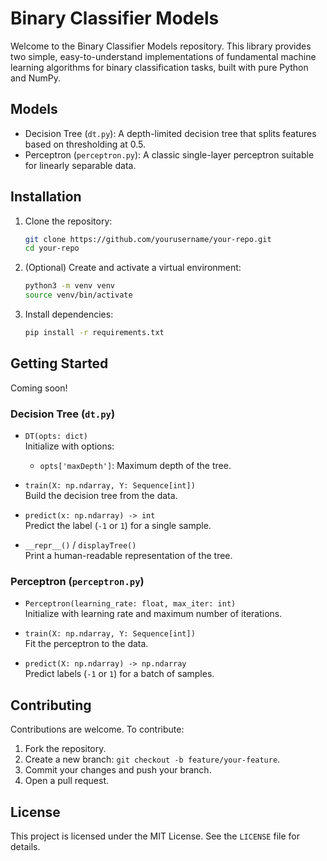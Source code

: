 

# Binary Classifier Models

Welcome to the Binary Classifier Models repository. This library provides two simple, easy-to-understand implementations of fundamental machine learning algorithms for binary classification tasks, built with pure Python and NumPy.

## Models

- Decision Tree (`dt.py`): A depth-limited decision tree that splits features based on thresholding at 0.5.
- Perceptron (`perceptron.py`): A classic single-layer perceptron suitable for linearly separable data.

## Installation

1. Clone the repository:
   ```bash
   git clone https://github.com/yourusername/your-repo.git
   cd your-repo
   ```
2. (Optional) Create and activate a virtual environment:
   ```bash
   python3 -m venv venv
   source venv/bin/activate
   ```
3. Install dependencies:
   ```bash
   pip install -r requirements.txt
   ```


## Getting Started

Coming soon!

### Decision Tree (`dt.py`)

- `DT(opts: dict)`  
  Initialize with options:  
  - `opts['maxDepth']`: Maximum depth of the tree.

- `train(X: np.ndarray, Y: Sequence[int])`  
  Build the decision tree from the data.

- `predict(x: np.ndarray) -> int`  
  Predict the label (`-1` or `1`) for a single sample.

- `__repr__()` / `displayTree()`  
  Print a human-readable representation of the tree.

### Perceptron (`perceptron.py`)

- `Perceptron(learning_rate: float, max_iter: int)`  
  Initialize with learning rate and maximum number of iterations.

- `train(X: np.ndarray, Y: Sequence[int])`  
  Fit the perceptron to the data.

- `predict(X: np.ndarray) -> np.ndarray`  
  Predict labels (`-1` or `1`) for a batch of samples.


## Contributing

Contributions are welcome. To contribute:

1. Fork the repository.
2. Create a new branch: `git checkout -b feature/your-feature`.
3. Commit your changes and push your branch.
4. Open a pull request.

## License

This project is licensed under the MIT License. See the `LICENSE` file for details.